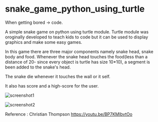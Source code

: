 # snake_game_python_using_turtle
When getting bored -> code. 

A simple snake game on python using turtle module. Turtle module was oroginally developed to teach kids to code but it can be used to display graphics and make some easy games.

In this game there are three major components namely snake head, snake body and food. Whenever the snake head touches the food(less than a distance of 20- since every object is turtle has size 10*10), a segment is been added to the snake's head. 

The snake die whenever it touches the wall or it self. 

It also has score and a high-score for the user.

![screenshot1](https://user-images.githubusercontent.com/30355940/50496761-4bd46800-0a00-11e9-8b21-3733b6998123.PNG)


![screenshot2](https://user-images.githubusercontent.com/30355940/50496772-5858c080-0a00-11e9-9544-2fca511b291b.PNG)

Reference : 
Christian Thompson
https://youtu.be/BP7KMlbvtOo
